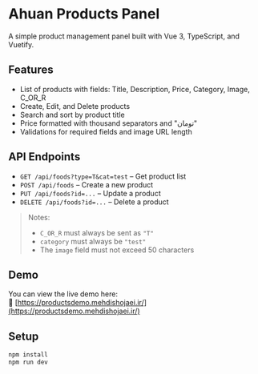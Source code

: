 # Ahuan Products Panel

A simple product management panel built with Vue 3, TypeScript, and Vuetify.

## Features

- List of products with fields: Title, Description, Price, Category, Image,
  C_OR_R
- Create, Edit, and Delete products
- Search and sort by product title
- Price formatted with thousand separators and "تومان"
- Validations for required fields and image URL length

## API Endpoints

- `GET /api/foods?type=T&cat=test` – Get product list
- `POST /api/foods` – Create a new product
- `PUT /api/foods?id=...` – Update a product
- `DELETE /api/foods?id=...` – Delete a product

> Notes:
>
> - `C_OR_R` must always be sent as `"T"`
> - `category` must always be `"test"`
> - The `image` field must not exceed 50 characters

## Demo

You can view the live demo here:  
🔗
[https://productsdemo.mehdishojaei.ir/](https://productsdemo.mehdishojaei.ir/)

## Setup

```bash
npm install
npm run dev
```
